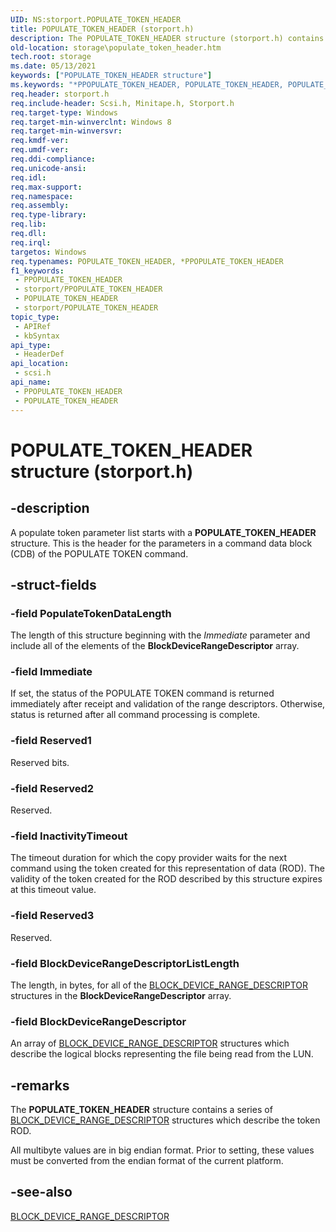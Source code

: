 ```yaml
---
UID: NS:storport.POPULATE_TOKEN_HEADER
title: POPULATE_TOKEN_HEADER (storport.h)
description: The POPULATE_TOKEN_HEADER structure (storport.h) contains the header for the parameters in a command data block (CDB) of the POPULATE TOKEN command.
old-location: storage\populate_token_header.htm
tech.root: storage
ms.date: 05/13/2021
keywords: ["POPULATE_TOKEN_HEADER structure"]
ms.keywords: "*PPOPULATE_TOKEN_HEADER, POPULATE_TOKEN_HEADER, POPULATE_TOKEN_HEADER structure [Storage Devices], PPOPULATE_TOKEN_HEADER, PPOPULATE_TOKEN_HEADER structure pointer [Storage Devices], scsi/POPULATE_TOKEN_HEADER, scsi/PPOPULATE_TOKEN_HEADER, storage.populate_token_header"
req.header: storport.h
req.include-header: Scsi.h, Minitape.h, Storport.h
req.target-type: Windows
req.target-min-winverclnt: Windows 8
req.target-min-winversvr: 
req.kmdf-ver: 
req.umdf-ver: 
req.ddi-compliance: 
req.unicode-ansi: 
req.idl: 
req.max-support: 
req.namespace: 
req.assembly: 
req.type-library: 
req.lib: 
req.dll: 
req.irql: 
targetos: Windows
req.typenames: POPULATE_TOKEN_HEADER, *PPOPULATE_TOKEN_HEADER
f1_keywords:
 - PPOPULATE_TOKEN_HEADER
 - storport/PPOPULATE_TOKEN_HEADER
 - POPULATE_TOKEN_HEADER
 - storport/POPULATE_TOKEN_HEADER
topic_type:
 - APIRef
 - kbSyntax
api_type:
 - HeaderDef
api_location:
 - scsi.h
api_name:
 - PPOPULATE_TOKEN_HEADER
 - POPULATE_TOKEN_HEADER
---
```


# POPULATE_TOKEN_HEADER structure (storport.h)


## -description

A populate token parameter list starts with a <b>POPULATE_TOKEN_HEADER</b> structure. This is the header for the parameters in a command data block (CDB) of the  POPULATE TOKEN command.

## -struct-fields

### -field PopulateTokenDataLength

The length of this structure beginning with the <i>Immediate</i> parameter and include all of the elements of the <b>BlockDeviceRangeDescriptor</b> array.

### -field Immediate

If set, the status of the POPULATE TOKEN command is returned immediately after receipt and validation of the range descriptors. Otherwise, status is returned after all command processing is complete.

### -field Reserved1

Reserved bits.

### -field Reserved2

Reserved.

### -field InactivityTimeout

The timeout duration for which the copy provider waits for the next command using the token created for this representation of data (ROD). The validity of the token created  for the ROD described by this structure expires at this timeout value.

### -field Reserved3

Reserved.

### -field BlockDeviceRangeDescriptorListLength

The length, in bytes, for all  of the <a href="/windows-hardware/drivers/ddi/scsi/ns-scsi-block_device_range_descriptor">BLOCK_DEVICE_RANGE_DESCRIPTOR</a> structures in the <b>BlockDeviceRangeDescriptor</b> array.

### -field BlockDeviceRangeDescriptor

An array of <a href="/windows-hardware/drivers/ddi/scsi/ns-scsi-block_device_range_descriptor">BLOCK_DEVICE_RANGE_DESCRIPTOR</a> structures which describe the logical blocks representing the file being read from the LUN.

## -remarks

The <b>POPULATE_TOKEN_HEADER</b> structure contains a series of <a href="/windows-hardware/drivers/ddi/scsi/ns-scsi-block_device_range_descriptor">BLOCK_DEVICE_RANGE_DESCRIPTOR</a> structures which describe the token ROD.

All multibyte values are in big endian format. Prior to setting, these values must be converted from the endian format of the current platform.

## -see-also

<a href="/windows-hardware/drivers/ddi/scsi/ns-scsi-block_device_range_descriptor">BLOCK_DEVICE_RANGE_DESCRIPTOR</a>

